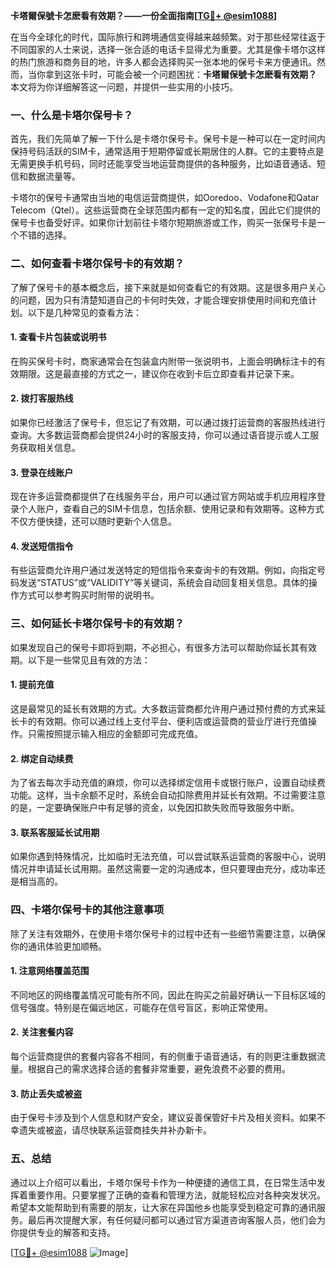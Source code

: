 **卡塔爾保號卡怎麽看有效期？——一份全面指南[[TG💪+ @esim1088](https://t.me/s/esim1088)]**

在当今全球化的时代，国际旅行和跨境通信变得越来越频繁。对于那些经常往返于不同国家的人士来说，选择一张合适的电话卡显得尤为重要。尤其是像卡塔尔这样的热门旅游和商务目的地，许多人都会选择购买一张本地的保号卡来方便通讯。然而，当你拿到这张卡时，可能会被一个问题困扰：**卡塔爾保號卡怎麽看有效期？** 本文将为你详细解答这一问题，并提供一些实用的小技巧。

### 一、什么是卡塔尔保号卡？

首先，我们先简单了解一下什么是卡塔尔保号卡。保号卡是一种可以在一定时间内保持号码活跃的SIM卡，通常适用于短期停留或长期居住的人群。它的主要特点是无需更换手机号码，同时还能享受当地运营商提供的各种服务，比如语音通话、短信和数据流量等。

卡塔尔的保号卡通常由当地的电信运营商提供，如Ooredoo、Vodafone和Qatar Telecom（Qtel）。这些运营商在全球范围内都有一定的知名度，因此它们提供的保号卡也备受好评。如果你计划前往卡塔尔短期旅游或工作，购买一张保号卡是一个不错的选择。

### 二、如何查看卡塔尔保号卡的有效期？

了解了保号卡的基本概念后，接下来就是如何查看它的有效期。这是很多用户关心的问题，因为只有清楚知道自己的卡何时失效，才能合理安排使用时间和充值计划。以下是几种常见的查看方法：

#### 1. 查看卡片包装或说明书

在购买保号卡时，商家通常会在包装盒内附带一张说明书，上面会明确标注卡的有效期限。这是最直接的方式之一，建议你在收到卡后立即查看并记录下来。

#### 2. 拨打客服热线

如果你已经激活了保号卡，但忘记了有效期，可以通过拨打运营商的客服热线进行查询。大多数运营商都会提供24小时的客服支持，你可以通过语音提示或人工服务获取相关信息。

#### 3. 登录在线账户

现在许多运营商都提供了在线服务平台，用户可以通过官方网站或手机应用程序登录个人账户，查看自己的SIM卡信息，包括余额、使用记录和有效期等。这种方式不仅方便快捷，还可以随时更新个人信息。

#### 4. 发送短信指令

有些运营商允许用户通过发送特定的短信指令来查询卡的有效期。例如，向指定号码发送“STATUS”或“VALIDITY”等关键词，系统会自动回复相关信息。具体的操作方式可以参考购买时附带的说明书。

### 三、如何延长卡塔尔保号卡的有效期？

如果发现自己的保号卡即将到期，不必担心，有很多方法可以帮助你延长其有效期。以下是一些常见且有效的方法：

#### 1. 提前充值

这是最常见的延长有效期的方式。大多数运营商都允许用户通过预付费的方式来延长卡的有效期。你可以通过线上支付平台、便利店或运营商的营业厅进行充值操作。只需按照提示输入相应的金额即可完成充值。

#### 2. 绑定自动续费

为了省去每次手动充值的麻烦，你可以选择绑定信用卡或银行账户，设置自动续费功能。这样，当卡余额不足时，系统会自动扣除费用并延长有效期。不过需要注意的是，一定要确保账户中有足够的资金，以免因扣款失败而导致服务中断。

#### 3. 联系客服延长试用期

如果你遇到特殊情况，比如临时无法充值，可以尝试联系运营商的客服中心，说明情况并申请延长试用期。虽然这需要一定的沟通成本，但只要理由充分，成功率还是相当高的。

### 四、卡塔尔保号卡的其他注意事项

除了关注有效期外，在使用卡塔尔保号卡的过程中还有一些细节需要注意，以确保你的通讯体验更加顺畅。

#### 1. 注意网络覆盖范围

不同地区的网络覆盖情况可能有所不同，因此在购买之前最好确认一下目标区域的信号强度。特别是在偏远地区，可能存在信号盲区，影响正常使用。

#### 2. 关注套餐内容

每个运营商提供的套餐内容各不相同，有的侧重于语音通话，有的则更注重数据流量。根据自己的需求选择合适的套餐非常重要，避免浪费不必要的费用。

#### 3. 防止丢失或被盗

由于保号卡涉及到个人信息和财产安全，建议妥善保管好卡片及相关资料。如果不幸遗失或被盗，请尽快联系运营商挂失并补办新卡。

### 五、总结

通过以上介绍可以看出，卡塔尔保号卡作为一种便捷的通信工具，在日常生活中发挥着重要作用。只要掌握了正确的查看和管理方法，就能轻松应对各种突发状况。希望本文能帮助到有需要的朋友，让大家在异国他乡也能享受到稳定可靠的通讯服务。最后再次提醒大家，有任何疑问都可以通过官方渠道咨询客服人员，他们会为你提供专业的解答和支持。

[[TG💪+ @esim1088](https://t.me/s/esim1088) ![Image](https://i.postimg.cc/4NQfJmqS/Snipaste-2025-05-13-00-14-12.png)]